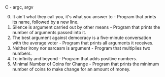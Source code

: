 C - argc, argv

0. It ain't what they call you, it's what you answer to - Program that prints its name, followed by a new line.
1. Silence is argument carried out by other means - Program that prints the number of arguments passed into it.
2. The best argument against democracy is a five-minute conversation with the average voter - Program that prints all arguments it receives.
3. Neither irony nor sarcasm is argument - Program that multiplies two numbers.
4. To infinity and beyond - Program that adds positive numbers.
5. Minimal Number of Coins for Change - Program that prints the minimum number of coins to make change for an amount of money.
